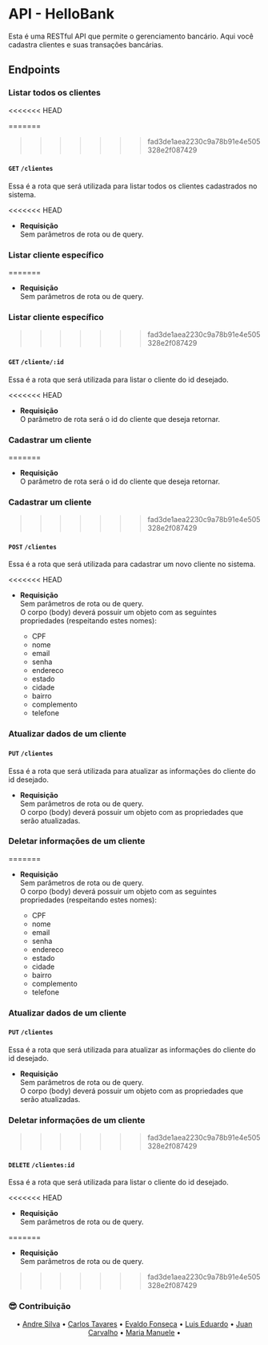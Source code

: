 # API - HelloBank

Esta é uma RESTful API que permite o gerenciamento bancário. Aqui você cadastra clientes e suas transações bancárias.

## **Endpoints**

### **Listar todos os clientes**
<<<<<<< HEAD

=======
>>>>>>> fad3de1aea2230c9a78b91e4e505328e2f087429
#### `GET` `/clientes`

Essa é a rota que será utilizada para listar todos os clientes cadastrados no sistema.

<<<<<<< HEAD
- **Requisição**  
  Sem parâmetros de rota ou de query.

### **Listar cliente específico**

=======
-   **Requisição**  
    Sem parâmetros de rota ou de query.  


### **Listar cliente específico**
>>>>>>> fad3de1aea2230c9a78b91e4e505328e2f087429
#### `GET` `/cliente/:id`

Essa é a rota que será utilizada para listar o cliente do id desejado.

<<<<<<< HEAD
- **Requisição**  
  O parâmetro de rota será o id do cliente que deseja retornar.

### **Cadastrar um cliente**

=======
-   **Requisição**  
    O parâmetro de rota será o id do cliente que deseja retornar.  
    
    
### **Cadastrar um cliente**
>>>>>>> fad3de1aea2230c9a78b91e4e505328e2f087429
#### `POST` `/clientes`

Essa é a rota que será utilizada para cadastrar um novo cliente no sistema.

<<<<<<< HEAD
- **Requisição**  
  Sem parâmetros de rota ou de query.  
  O corpo (body) deverá possuir um objeto com as seguintes propriedades (respeitando estes nomes):

  - CPF
  - nome
  - email
  - senha
  - endereco
  - estado
  - cidade
  - bairro
  - complemento
  - telefone

### **Atualizar dados de um cliente**

#### `PUT` `/clientes`

Essa é a rota que será utilizada para atualizar as informações do cliente do id desejado.

- **Requisição**  
  Sem parâmetros de rota ou de query.  
  O corpo (body) deverá possuir um objeto com as propriedades que serão atualizadas.

### **Deletar informações de um cliente**

=======
-   **Requisição**  
    Sem parâmetros de rota ou de query.  
    O corpo (body) deverá possuir um objeto com as seguintes propriedades (respeitando estes nomes):

    -   CPF
    -   nome
    -   email
    -   senha
    -   endereco
    -   estado
    -   cidade
    -   bairro
    -   complemento
    -   telefone

### **Atualizar dados de um cliente**
#### `PUT` `/clientes`

Essa é a rota que será utilizada para atualizar as informações  do cliente do id desejado.

-   **Requisição**  
    Sem parâmetros de rota ou de query.  
    O corpo (body) deverá possuir um objeto com as propriedades que serão atualizadas.


### **Deletar informações de um cliente**
>>>>>>> fad3de1aea2230c9a78b91e4e505328e2f087429
#### `DELETE` `/clientes:id`

Essa é a rota que será utilizada para listar o cliente do id desejado.

<<<<<<< HEAD
- **Requisição**  
  Sem parâmetros de rota ou de query.

=======
-   **Requisição**  
    Sem parâmetros de rota ou de query.  
    
    
>>>>>>> fad3de1aea2230c9a78b91e4e505328e2f087429
### 😎 Contribuição

<p align="center">
 • <a href="https://github.com/WhoisAndreoli">Andre Silva</a> •
 <a href="https://github.com/carlostsa10">Carlos Tavares</a> • 
 <a href="https://github.com/evaldovisk">Evaldo Fonseca</a> • 
 <a href="https://github.com/TCLxEdu17">Luis Eduardo</a> • 
 <a href="https://github.com/jsuisjuan">Juan Carvalho</a> • 
 <a href="https://github.com/ManueleLim">Maria Manuele</a> • 
 
</p>
